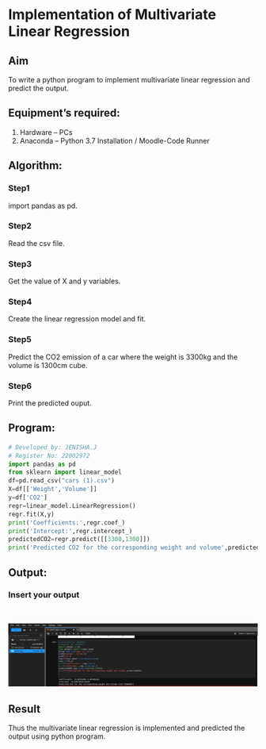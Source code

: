 # Implementation of Multivariate Linear Regression
## Aim
To write a python program to implement multivariate linear regression and predict the output.
## Equipment’s required:
1.	Hardware – PCs
2.	Anaconda – Python 3.7 Installation / Moodle-Code Runner
## Algorithm:
### Step1
import pandas as pd.
<br>

### Step2
Read the csv file.
<br>

### Step3
Get the value of X and y variables.
<br>

### Step4
Create the linear regression model and fit.
<br>

### Step5
Predict the CO2 emission of a car where the weight is 3300kg and the volume is 1300cm cube.
<br>

### Step6
Print the predicted ouput.
<br>

## Program:
```python
# Developed by: JENISHA.J
# Register No: 22002972
import pandas as pd
from sklearn import linear_model
df=pd.read_csv("cars (1).csv")
X=df[['Weight','Volume']]
y=df['CO2']
regr=linear_model.LinearRegression()
regr.fit(X,y)
print('Coefficients:',regr.coef_)
print('Intercept:',regr.intercept_)
predictedCO2=regr.predict([[3300,1300]])
print('Predicted CO2 for the corresponding weight and volume',predictedCO2)


```
## Output:

### Insert your output
<br>

![model](multivariate.png)
<br>

## Result
Thus the multivariate linear regression is implemented and predicted the output using python program.